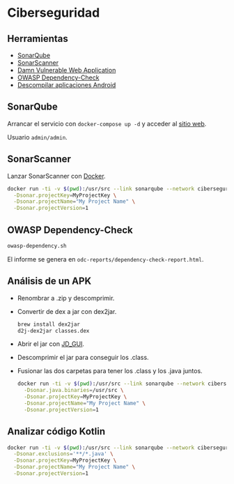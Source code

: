 # Ciberseguridad

## Herramientas

- [SonarQube](https://docs.sonarqube.org/latest/setup/get-started-2-minutes/)
- [SonarScanner](https://docs.sonarqube.org/latest/analysis/scan/sonarscanner/)
- [Damn Vulnerable Web Application](http://www.dvwa.co.uk)
- [OWASP Dependency-Check](https://owasp.org/www-project-dependency-check/)
- [Descompilar aplicaciones Android](https://medium.com/@alvareztech/descompilar-aplicaciones-android-8e7519732f23)

## SonarQube

Arrancar el servicio con `docker-compose up -d` y acceder al [sitio web](http://localhost:9000).

Usuario `admin/admin`.

## SonarScanner

Lanzar SonarScanner con [Docker](https://github.com/newtmitch/docker-sonar-scanner).

```bash
docker run -ti -v $(pwd):/usr/src --link sonarqube --network ciberseguridad_sonarnet newtmitch/sonar-scanner:alpine \
  -Dsonar.projectKey=MyProjectKey \
  -Dsonar.projectName="My Project Name" \
  -Dsonar.projectVersion=1
```

## OWASP Dependency-Check

```bash
owasp-dependency.sh
```

El informe se genera en `odc-reports/dependency-check-report.html`.

## Análisis de un APK

- Renombrar a .zip y descomprimir.
- Convertir de dex a jar con dex2jar.

    ```bash
    brew install dex2jar
    d2j-dex2jar classes.dex
    ```

- Abrir el jar con [JD_GUI](http://java-decompiler.github.io).
- Descomprimir el jar para conseguir los .class.
- Fusionar las dos carpetas para tener los .class y los .java juntos.

    ```bash
    docker run -ti -v $(pwd):/usr/src --link sonarqube --network ciberseguridad_sonarnet newtmitch/sonar-scanner:alpine \
      -Dsonar.java.binaries=/usr/src \
      -Dsonar.projectKey=MyProjectKey \
      -Dsonar.projectName="My Project Name" \
      -Dsonar.projectVersion=1
    ```

## Analizar código Kotlin

```bash
docker run -ti -v $(pwd):/usr/src --link sonarqube --network ciberseguridad_sonarnet newtmitch/sonar-scanner:alpine \
  -Dsonar.exclusions='**/*.java' \
  -Dsonar.projectKey=MyProjectKey \
  -Dsonar.projectName="My Project Name" \
  -Dsonar.projectVersion=1
```
